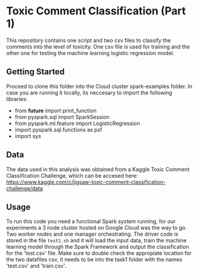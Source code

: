 # Toxic Comment Classification (Part 1)

This repository contains one script and two csv files to classify the comments into the level of toxicity. One csv file is used for training and the other one for testing the machine learning logistic regression model.

## Getting Started

Proceed to clone this folder into the Cloud cluster spark-examples folder. In case you are running it locally, its neccesary to import the following libraries:

* from __future__ import print_function
* from pyspark.sql import SparkSession
* from pyspark.ml.feature import LogisticRegression
* import pyspark.sql.functions as psf
* import sys

## Data 

The data used in this analysis was obtained from a Kaggle Toxic Comment Classification Challenge, which can be accesed here: https://www.kaggle.com/c/jigsaw-toxic-comment-classification-challenge/data

## Usage

To run this code you need a functional Spark system running, for our experiments a 3 node cluster hosted on Google Cloud was the way to go. Two worker nodes and one manager orchestrating.
The driver code is stored in the file `test1.sh` and it will load the input data, train the machine learning model through the Spark Framework and output the classification for the 'test.csv' file. Make sure to double check the appropiate location for the two datafiles csv, it needs to be into the task1 folder with the names 'test.csv' and 'train.csv'.



